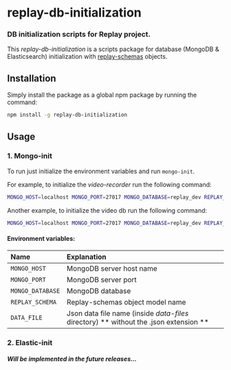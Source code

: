 replay-db-initialization
==============================

### DB initialization scripts for Replay project.

This _replay-db-initialization_ is a scripts package for database (MongoDB & Elasticsearch) initialization with [replay-schemas](https://github.com/linnovate/replay-common/tree/develop/replay-schemas) objects.


Installation
-----------------------------

Simply install the package as a global npm package by running the command:

```sh
npm install -g replay-db-initialization
```


Usage
------------------------------

### 1. Mongo-init

To run just initialize the environment variables and run `mongo-init`.

For example, to initialize the _video-recorder_ run the following command:

```sh
MONGO_HOST=localhost MONGO_PORT=27017 MONGO_DATABASE=replay_dev REPLAY_SCHEMA=StreamingSource DATA_FILE=streaming-source mongo-init
```

Another example, to initialize the video db run the following command:

```sh
MONGO_HOST=localhost MONGO_PORT=27017 MONGO_DATABASE=replay_dev REPLAY_SCHEMA=Video DATA_FILE=video mongo-init
```

#### Environment variables:

| Name           | Explanation |
|:---------------|:------------|
| `MONGO_HOST`     | MongoDB server host name |
| `MONGO_PORT`     | MongoDB server port |
| `MONGO_DATABASE` | MongoDB database |
| `REPLAY_SCHEMA`  | Replay-schemas object model name |
| `DATA_FILE`      | Json data file name (inside _data-files_ directory) ** without the .json extension ** |



### 2. Elastic-init

#### _Will be implemented in the future releases..._
